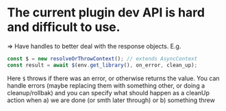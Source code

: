 # The current plugin dev API is hard and difficult to use.

=> Have handles to better deal with the response objects. E.g.

```ts
const $ = new resolveOrThrowContext(); // extends AsyncContext
const result = await $(env.get_library(), on_error, clean_up);
```

Here `$` throws if there was an error, or otherwise returns the value. You can handle errors (maybe replacing them with something other, or doing a cleanup/rollbak) and you can specify what should happen as a cleanUp action when
a) we are done (or smth later through) or
b) something threw

